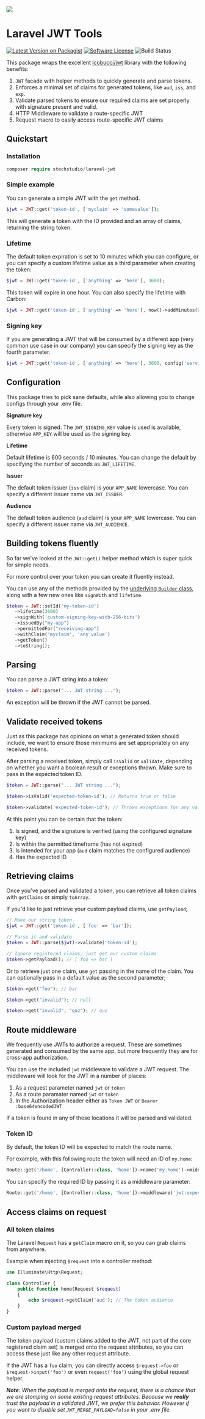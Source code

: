 ![](https://user-images.githubusercontent.com/203749/218332026-c858a5c5-357a-4cbb-bbfd-a6397b24a4c3.png)


# Laravel JWT Tools

[![Latest Version on Packagist](https://img.shields.io/packagist/v/stechstudio/laravel-jwt.svg?style=flat-square)](https://packagist.org/packages/stechstudio/laravel-jwt)
[![Software License](https://img.shields.io/badge/license-MIT-brightgreen.svg?style=flat-square)](LICENSE.md)
![Build Status](https://img.shields.io/endpoint?url=https://app.chipperci.com/projects/dc325ad7-6039-4345-8e77-828492ba0bf1/status/v2&style=flat-square)

This package wraps the excellent [lcobucci/jwt](https://github.com/lcobucci/jwt) library with the following benefits:

1) `JWT` facade with helper methods to quickly generate and parse tokens.
2) Enforces a minimal set of claims for generated tokens, like `aud`, `iss`, and `exp`.
3) Validate parsed tokens to ensure our required claims are set properly with signature present and valid.
4) HTTP Middleware to validate a route-specific JWT
5) Request macro to easily access route-specific JWT claims

## Quickstart

### Installation

```php
composer require stechstudio/laravel-jwt
```

### Simple example

You can generate a simple JWT with the `get` method. 

```php
$jwt = JWT::get('token-id', ['myclaim' => 'somevalue']);
```

This will generate a token with the ID provided and an array of claims, returning the string token.

### Lifetime

The default token expiration is set to 10 minutes which you can configure, or you can specify a custom lifetime value as a third parameter when creating the token:

```php
$jwt = JWT::get('token-id', ['anything' => 'here'], 3600);
```

This token will expire in one hour. You can also specify the lifetime with Carbon:

```php
$jwt = JWT::get('token-id', ['anything' => 'here'], now()->addMinutes(60));
```

### Signing key

If you are generating a JWT that will be consumed by a different app (very common use case in our company) you can specify the signing key as the fourth parameter.

```php
$jwt = JWT::get('token-id', ['anything' => 'here'], 3600, config('services.otherapp.key'));
```

## Configuration

This package tries to pick sane defaults, while also allowing you to change configs through your .env file.

**Signature key**

Every token is signed. The `JWT_SIGNING_KEY` value is used is available, otherwise `APP_KEY` will be used as the signing key.

**Lifetime**

Default lifetime is 600 seconds / 10 minutes. You can change the default by specifying the number of seconds as `JWT_LIFETIME`.

**Issuer**

The default token issuer (`iss` claim) is your `APP_NAME` lowercase. You can specify a different issuer name via `JWT_ISSUER`.

**Audience**

The default token audience (`aud` claim) is your `APP_NAME` lowercase. You can specify a different issuer name via `JWT_AUDIENCE`.

## Building tokens fluently

So far we've looked at the `JWT::get()` helper method which is super quick for simple needs. 

For more control over your token you can create it fluently instead. 
 
You can use any of the methods provided by the [underlying `Builder` class](https://lcobucci-jwt.readthedocs.io/en/latest/issuing-tokens/), along with a few new ones like `signWith` and `lifetime`.

```php
$token = JWT::setId('my-token-id')
   ->lifetime(3600)
   ->signWith('custom-signing-key-with-256-bits')
   ->issuedBy("my-app")
   ->permittedFor("receiving-app")
   ->withClaim('myclaim', 'any value')
   ->getToken()
   ->toString();
```

## Parsing

You can parse a JWT string into a token:

```php
$token = JWT::parse("... JWT string ...");
```

An exception will be thrown if the JWT cannot be parsed.

## Validate received tokens

Just as this package has opinions on what a generated token should include, we want to ensure those minimums are set appropriately on any received tokens.

After parsing a received token, simply call `isValid` or `validate`, depending on whether you want a boolean result or exceptions thrown. Make sure to pass in the expected token ID.

```php
$token = JWT::parse("... JWT string ...");

$token->isValid('expected-token-id'); // Returns true or false

$token->validate('expected-token-id'); // Throws exceptions for any validation failure
 ```
 
 At this point you can be certain that the token:

1) Is signed, and the signature is verified (using the configured signature key)
2) Is within the permitted timeframe (has not expired)
3) Is intended for your app (`aud` claim matches the configured audience)
4) Has the expected ID

## Retrieving claims

Once you've parsed and validated a token, you can retrieve all token claims with `getClaims` or simply `toArray`. 

If you'd like to just retrieve your custom payload claims, use `getPayload`;

```php
// Make our string token
$jwt = JWT::get('token-id', ['foo' => 'bar']);

// Parse it and validate
$token = JWT::parse($jwt)->validate('token-id');

// Ignore registered claims, just get our custom claims
$token->getPayload(); // [ foo => bar ]
```

Or to retrieve just one claim, use `get` passing in the name of the claim. You can optionally pass in a default value as the second parameter;

```php
$token->get("foo"); // bar

$token->get("invalid"); // null

$token->get("invalid", "quz"); // quz
```

## Route middleware

We frequently use JWTs to authorize a request. These are sometimes generated and consumed by the same app, but more frequently they are for cross-app authorization.

You can use the included `jwt` middleware to validate a JWT request. The middleware will look for the JWT in a number of places:
 
1) As a request parameter named `jwt` or `token`
2) As a route paramater named `jwt` or `token`
3) In the Authorization header either as `Token JWT` or `Bearer :base64encodedJWT`

If a token is found in any of these locations it will be parsed and validated. 

### Token ID

By default, the token ID will be expected to match the route name.

For example, with this following route the token will need an ID of `my.home`:

```php
Route::get('/home', [Controller::class, 'home'])->name('my.home')->middleware('jwt');
```

You can specify the required ID by passing it as a middleware parameter:

```php
Route::get('/home', [Controller::class, 'home'])->middleware('jwt:expected-id');
```

## Access claims on request

### All token claims

The Laravel `Request` has a `getClaim` macro on it, so you can grab claims from anywhere.

Example when injecting `$request` into a controller method:

```php
use Illuminate\Http\Request;

class Controller {
    public function home(Request $request)
    {
        echo $request->getClaim('aud'); // The token audience    
    }
}
```

### Custom payload merged

The token payload (custom claims added to the JWT, not part of the core registered claim set) is merged onto the request attributes, so you can access these just like any other request attribute.

If the JWT has a `foo` claim, you can directly access `$request->foo` or `$request->input('foo')` or even `request('foo')` using the global request helper.

_**Note**: When the payload is merged onto the request, there is a chance that we are stomping on some existing request attributes. Because we **really** trust the payload in a validated JWT, we prefer this behavior. However if you want to disable set `JWT_MERGE_PAYLOAD=false` in your .env file._  
